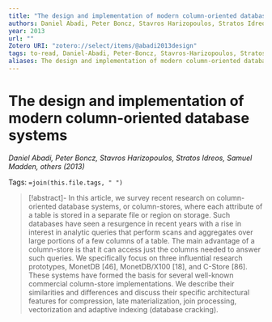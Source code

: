 ```yaml
---
title: "The design and implementation of modern column-oriented database systems"
authors: Daniel Abadi, Peter Boncz, Stavros Harizopoulos, Stratos Idreos, Samuel Madden, others
year: 2013
url: ""
Zotero URI: "zotero://select/items/@abadi2013design"
tags: to-read, Daniel-Abadi, Peter-Boncz, Stavros-Harizopoulos, Stratos-Idreos, Samuel-Madden, -others
aliases: The design and implementation of modern column-oriented database systems
---
```


# The design and implementation of modern column-oriented database systems  
_Daniel Abadi, Peter Boncz, Stavros Harizopoulos, Stratos Idreos, Samuel Madden, others (2013)_

Tags: `=join(this.file.tags, " ")`

> [!abstract]-
> In this article, we survey recent research on column-oriented database systems, or column-stores, where each attribute of a table is stored in a separate file or region on storage. Such databases have seen a resurgence in recent years with a rise in interest in analytic queries that perform scans and aggregates over large portions of a few columns of a table. The main advantage of a column-store is that it can access just the columns needed to answer such queries. We specifically focus on three influential research prototypes, MonetDB [46], MonetDB/X100 [18], and C-Store [86]. These systems have formed the basis for several well-known commercial column-store implementations. We describe their similarities and differences and discuss their specific architectural features for compression, late materialization, join processing, vectorization and adaptive indexing (database cracking).


